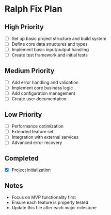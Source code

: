 # Ralph Fix Plan

## High Priority
- [ ] Set up basic project structure and build system
- [ ] Define core data structures and types
- [ ] Implement basic input/output handling
- [ ] Create test framework and initial tests

## Medium Priority
- [ ] Add error handling and validation
- [ ] Implement core business logic
- [ ] Add configuration management
- [ ] Create user documentation

## Low Priority
- [ ] Performance optimization
- [ ] Extended feature set
- [ ] Integration with external services
- [ ] Advanced error recovery

## Completed
- [x] Project initialization

## Notes
- Focus on MVP functionality first
- Ensure each feature is properly tested
- Update this file after each major milestone
